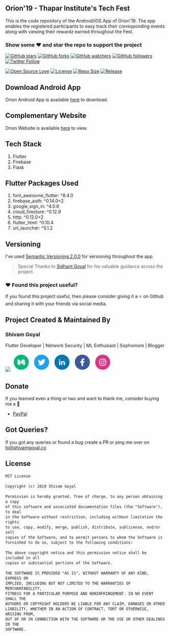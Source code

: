 ## Orion'19 - Thapar Institute's Tech Fest
This is the code repository of the Android/iOS App of Orion'19. The app enables the registered participants to easy track their corresponding events along with viewing their rewardz earned throughout the Fest.

### Show some :heart: and star the repo to support the project

[![GitHub stars](https://img.shields.io/github/stars/ShivamGoyal1899/AppOrionTIET.svg?style=social&label=Star)](https://github.com/ShivamGoyal1899/AppOrionTIET) [![GitHub forks](https://img.shields.io/github/forks/ShivamGoyal1899/AppOrionTIET.svg?style=social&label=Fork)](https://github.com/ShivamGoyal1899/AppOrionTIET/fork) [![GitHub watchers](https://img.shields.io/github/watchers/ShivamGoyal1899/AppOrionTIET.svg?style=social&label=Watch)](https://github.com/ShivamGoyal1899/AppOrionTIET) [![GitHub followers](https://img.shields.io/github/followers/ShivamGoyal1899.svg?style=social&label=Follow)](https://github.com/ShivamGoyal1899/AppOrionTIET)
[![Twitter Follow](https://img.shields.io/twitter/follow/ShivamGoyal1899.svg?style=social)](https://twitter.com/ShivamGoyal1899)

[![Open Source Love](https://badges.frapsoft.com/os/v1/open-source.svg?v=102)](https://opensource.org/licenses/MIT)
[![License](https://img.shields.io/badge/license-MIT-green.svg)](https://github.com/ShivamGoyal1899/AppOrionTIET/blob/master/README.md)
[![Repo Size](https://img.shields.io/github/repo-size/ShivamGoyal1899/AppOrionTIET)](https://github.com/ShivamGoyal1899/AppOrionTIET)
[![Release](https://img.shields.io/github/v/release/ShivamGoyal1899/AppOrionTIET)](https://github.com/ShivamGoyal1899/AppOrionTIET/releases/download/v1.0.0/Orion.v1.0.0.apk)


## Download Android App
Orion Android App is available [here](https://github.com/ShivamGoyal1899/AppOrionTIET/releases/download/v1.0.0/Orion.v1.0.0.apk) to download.

## Complementary Website
Orion Website is available [here](https://oriontiet.co) to view.

## Tech Stack
1. Flutter
2. Firebase
3. Flask

## Flutter Packages Used
1. font_awesome_flutter: ^8.4.0
2. firebase_auth: ^0.14.0+2
3. google_sign_in: ^4.0.6
4. cloud_firestore: ^0.12.9
5. http: ^0.12.0+2
6. flutter_html: ^0.10.4
7. url_launcher: ^5.1.2

## Versioning
I've used [Semantic Versioning 2.0.0](https://semver.org/) for versioning throughout the app.

> Special Thanks to [Sidhant Goyal](https://github.com/GoyalSidhant) for his valuable guidance across the project.

### :heart: Found this project useful?

If you found this project useful, then please consider giving it a :star: on Github and sharing it with your friends via social media.

## Project Created & Maintained By

### Shivam Goyal
Flutter Developer | Network Security | ML Enthusiast | Sophomore | Blogger

<a href="https://shivamgoyal.co"><img src="https://shivamgoyal.co/credits.png" width="60"></a>
<a href="https://medium.com/@ShivamGoyal1899"><img src="https://github.com/aritraroy/social-icons/blob/master/medium-icon.png?raw=true" width="60"></a>
<a href="https://twitter.com/ShivamGoyal1899"><img src="https://github.com/aritraroy/social-icons/blob/master/twitter-icon.png?raw=true" width="60"></a>
<a href="https://linkedin.com/in/ShivamGoyal1899"><img src="https://github.com/aritraroy/social-icons/blob/master/linkedin-icon.png?raw=true" width="60"></a>
<a href="https://facebook.com/ShivamGoyal1899"><img src="https://github.com/aritraroy/social-icons/blob/master/facebook-icon.png?raw=true" width="60"></a>
<a href="https://instagram.com/shivamgoyal.co"><img src="https://github.com/aritraroy/social-icons/blob/master/instagram-icon.png?raw=true" width="60"></a>

## Donate

If you learned even a thing or two and want to thank me, consider buying me a :beer:

* [PayPal](https://www.paypal.me/shivamgoyal1899/)

## Got Queries?
If you got any queries or found a bug create a PR or ping me over on [hi@shivamgoyal.co](mailto:hi@shivamgoyal.co)

## License

```
MIT License

Copyright (c) 2019 Shivam Goyal

Permission is hereby granted, free of charge, to any person obtaining a copy
of this software and associated documentation files (the "Software"), to deal
in the Software without restriction, including without limitation the rights
to use, copy, modify, merge, publish, distribute, sublicense, and/or sell
copies of the Software, and to permit persons to whom the Software is
furnished to do so, subject to the following conditions:

The above copyright notice and this permission notice shall be included in all
copies or substantial portions of the Software.

THE SOFTWARE IS PROVIDED "AS IS", WITHOUT WARRANTY OF ANY KIND, EXPRESS OR
IMPLIED, INCLUDING BUT NOT LIMITED TO THE WARRANTIES OF MERCHANTABILITY,
FITNESS FOR A PARTICULAR PURPOSE AND NONINFRINGEMENT. IN NO EVENT SHALL THE
AUTHORS OR COPYRIGHT HOLDERS BE LIABLE FOR ANY CLAIM, DAMAGES OR OTHER
LIABILITY, WHETHER IN AN ACTION OF CONTRACT, TORT OR OTHERWISE, ARISING FROM,
OUT OF OR IN CONNECTION WITH THE SOFTWARE OR THE USE OR OTHER DEALINGS IN THE
SOFTWARE.

```